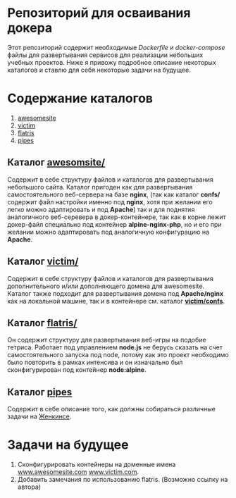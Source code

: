 # Репозиторий для осваивания докера

Этот репозиторий содержит необходимые *Dockerfile* и *docker-compose* файлы для 
развертывания сервисов для реализации небольших учебных проектов.
Ниже я привожу подробное описание некоторых каталогов и ставлю для себя некоторые задачи на будущее.

# Содержание каталогов

1. [awesomesite](https://github.com/Panikowsky-M/docker/tree/master/awesomesite)
2. [victim](https://github.com/Panikowsky-M/docker/tree/master/victim)
3. [flatris](https://github.com/Panikowsky-M/docker/tree/master/flatris)
4. [pipes](https://github.com/Panikowsky-M/docker/tree/master/pipes)

## Каталог [**awesomsite/**](https://github.com/Panikowsky-M/docker/tree/master/awesomesite)

Содержит в себе структуру файлов и каталогов для развертывания небольшого сайта.
Каталог пригоден как для развертывания самостоятельного веб-сервера на базе **nginx**,
(так как каталог **confs/** содержит файл настройки именно под **nginx**, хотя при желании
его легко можно адаптировать и под **Apache**) так и для поднятия аналогичного веб-серевера
в докер-контейнере, так как в корне лежит докер-файл специально под контейнер **alpine-nginx-php**, 
но и его при желании можно адаптировать под аналогичную конфигурацию на **Apache**.

## Каталог [**victim/**](https://github.com/Panikowsky-M/docker/tree/master/victim)

Содержит в себе структуру файлов и каталогов для развертывания дополнительного и/или дополняющего
домена для awesomesite.
Каталог также подходит для развертывания домена под **Apache/nginx** как на локальной машине, так
и в контейнере см. каталог [**victim/confs**](https://github.com/Panikowsky-M/docker/tree/master/victim/confs).

## Каталог [**flatris/**](https://github.com/Panikowsky-M/docker/tree/master/flatris)

Он содержит структуру для развертывания веб-игры на подобие тетриса.
Работает под управлением **node.js** не берусь сказать на счет самостоятельного запуска 
под node, потому как это проект необходимо было повторить в рамках интенсива и он изначально
был сконфигурирован под контейнер **node:alpine**.

## Каталог [**pipes**](https://github.com/Panikowsky-M/docker/tree/master/pipes)

Содержит в себе описание того, как должны собираться различные задачи на [Женкинсе](https://www.jenkins.io/).

# Задачи на будущее

1. Сконфигурировать контейнеры на доменные имена www.awesomesite.com www.victim.com.
2. Добавить замечания по использованию flatris. (Возможно ссылку на автора)
